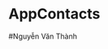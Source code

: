 # AppContacts
#Nguyễn Văn Thành

<img src="https://nguyenthanh1002.000webhostapp.com/anh/dangky.png" alt="">
